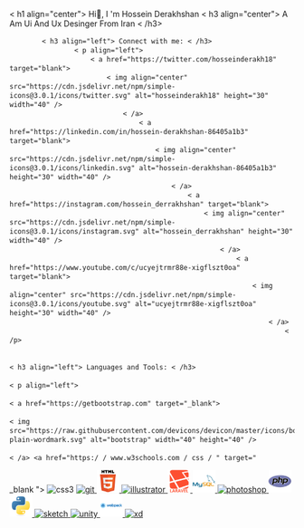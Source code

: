 < h1 align="center"> Hi👋, I 'm Hossein Derakhshan</h1>
    < h3 align="center"> A Am Ui And Ux Desinger From Iran < /h3>

            < h3 align="left"> Connect with me: < /h3>
                    < p align="left">
                        < a href="https://twitter.com/hosseinderakh18" target="blank">
                            < img align="center" src="https://cdn.jsdelivr.net/npm/simple-icons@3.0.1/icons/twitter.svg" alt="hosseinderakh18" height="30" width="40" />
                                < /a>
                                    < a href="https://linkedin.com/in/hossein-derakhshan-86405a1b3" target="blank">
                                        < img align="center" src="https://cdn.jsdelivr.net/npm/simple-icons@3.0.1/icons/linkedin.svg" alt="hossein-derakhshan-86405a1b3" height="30" width="40" />
                                            < /a>
                                                < a href="https://instagram.com/hossein_derrakhshan" target="blank">
                                                    < img align="center" src="https://cdn.jsdelivr.net/npm/simple-icons@3.0.1/icons/instagram.svg" alt="hossein_derrakhshan" height="30" width="40" />
                                                        < /a>
                                                            < a href="https://www.youtube.com/c/ucyejtrmr88e-xigflszt0oa" target="blank">
                                                                < img align="center" src="https://cdn.jsdelivr.net/npm/simple-icons@3.0.1/icons/youtube.svg" alt="ucyejtrmr88e-xigflszt0oa" height="30" width="40" />
                                                                    < /a>
                                                                        < /p>

                                                                            < h3 align="left"> Languages and Tools: < /h3>
                                                                                    < p align="left">
                                                                                        < a href="https://getbootstrap.com" target="_blank">
                                                                                            < img src="https://raw.githubusercontent.com/devicons/devicon/master/icons/bootstrap/bootstrap-plain-wordmark.svg" alt="bootstrap" width="40" height="40" />
                                                                                                < /a> <a href="https:/ / www.w3schools.com / css / " target="
_blank "> <img src="
https: //raw.githubusercontent.com/devicons/devicon/master/icons/css3/css3-original-wordmark.svg" alt="css3" width="40" height="40" /> </a> <a href="https://git-scm.com/" target="_blank"> <img src="https://www.vectorlogo.zone/logos/git-scm/git-scm-icon.svg" alt="git" width="40" height="40" /> </a> <a href="https://www.w3.org/html/" target="_blank"> <img src="https://raw.githubusercontent.com/devicons/devicon/master/icons/html5/html5-original-wordmark.svg" alt="html5" width="40" height="40" /> </a> <a href="https://www.adobe.com/in/products/illustrator.html" target="_blank"> <img src="https://www.vectorlogo.zone/logos/adobe_illustrator/adobe_illustrator-icon.svg" alt="illustrator" width="40" height="40" /> </a> <a href="https://laravel.com/" target="_blank"> <img src="https://raw.githubusercontent.com/devicons/devicon/master/icons/laravel/laravel-plain-wordmark.svg" alt="laravel" width="40" height="40" /> </a> <a href="https://www.mysql.com/" target="_blank"> <img src="https://raw.githubusercontent.com/devicons/devicon/master/icons/mysql/mysql-original-wordmark.svg" alt="mysql" width="40" height="40" /> </a> <a href="https://www.photoshop.com/en" target="_blank"> <img src="https://www.photoshop.com/en/images/apps/photoshop.png" alt="photoshop" width="40" height="40" /> </a> <a href="https://www.php.net" target="_blank"> <img src="https://raw.githubusercontent.com/devicons/devicon/master/icons/php/php-original.svg" alt="php" width="40" height="40" /> </a> <a href="https://www.python.org" target="_blank"> <img src="https://raw.githubusercontent.com/devicons/devicon/master/icons/python/python-original.svg" alt="python" width="40" height="40" /> </a> <a href="https://www.sketch.com/" target="_blank"> <img src="https://www.vectorlogo.zone/logos/sketchapp/sketchapp-icon.svg" alt="sketch" width="40" height="40" /> </a> <a href="https://unity.com/" target="_blank"> <img src="https://www.vectorlogo.zone/logos/unity3d/unity3d-icon.svg" alt="unity" width="40" height="40" /> </a> <a href="https://webpack.js.org" target="_blank"> <img src="https://raw.githubusercontent.com/devicons/devicon/d00d0969292a6569d45b06d3f350f463a0107b0d/icons/webpack/webpack-original-wordmark.svg" alt="webpack" width="40" height="40" /> </a> <a href="https://www.adobe.com/products/xd.html" target="_blank"> <img src="https://cdn.worldvectorlogo.com/logos/adobe-xd.svg" alt="xd" width="40" height="40" /> </a> </p>
